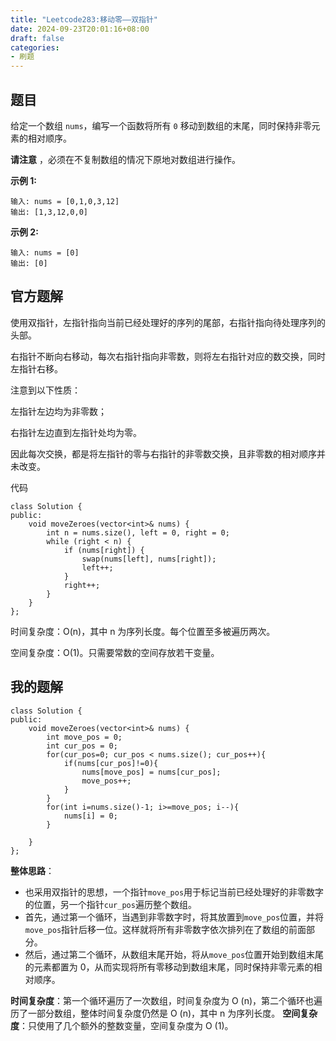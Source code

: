 ```yaml
---
title: "Leetcode283:移动零——双指针"
date: 2024-09-23T20:01:16+08:00
draft: false
categories: 
- 刷题
---
```


## 题目

给定一个数组 `nums`，编写一个函数将所有 `0` 移动到数组的末尾，同时保持非零元素的相对顺序。

**请注意** ，必须在不复制数组的情况下原地对数组进行操作。

**示例 1:**

```
输入: nums = [0,1,0,3,12]
输出: [1,3,12,0,0]
```

**示例 2:**

```
输入: nums = [0]
输出: [0]
```

## 官方题解

使用双指针，左指针指向当前已经处理好的序列的尾部，右指针指向待处理序列的头部。

右指针不断向右移动，每次右指针指向非零数，则将左右指针对应的数交换，同时左指针右移。

注意到以下性质：

左指针左边均为非零数；

右指针左边直到左指针处均为零。

因此每次交换，都是将左指针的零与右指针的非零数交换，且非零数的相对顺序并未改变。

代码

```
class Solution {
public:
    void moveZeroes(vector<int>& nums) {
        int n = nums.size(), left = 0, right = 0;
        while (right < n) {
            if (nums[right]) {
                swap(nums[left], nums[right]);
                left++;
            }
            right++;
        }
    }
};
```

时间复杂度：O(n)，其中 n 为序列长度。每个位置至多被遍历两次。

空间复杂度：O(1)。只需要常数的空间存放若干变量。

## 我的题解

```
class Solution {
public:
    void moveZeroes(vector<int>& nums) {
        int move_pos = 0;
        int cur_pos = 0;
        for(cur_pos=0; cur_pos < nums.size(); cur_pos++){
            if(nums[cur_pos]!=0){
                nums[move_pos] = nums[cur_pos];
                move_pos++;
            }
        }
        for(int i=nums.size()-1; i>=move_pos; i--){
            nums[i] = 0;
        }

    }
};
```

**整体思路**：

- 也采用双指针的思想，一个指针`move_pos`用于标记当前已经处理好的非零数字的位置，另一个指针`cur_pos`遍历整个数组。
- 首先，通过第一个循环，当遇到非零数字时，将其放置到`move_pos`位置，并将`move_pos`指针后移一位。这样就将所有非零数字依次排列在了数组的前面部分。
- 然后，通过第二个循环，从数组末尾开始，将从`move_pos`位置开始到数组末尾的元素都置为 0，从而实现将所有零移动到数组末尾，同时保持非零元素的相对顺序。

**时间复杂度**：第一个循环遍历了一次数组，时间复杂度为 O (n)，第二个循环也遍历了一部分数组，整体时间复杂度仍然是 O (n)，其中 n 为序列长度。
**空间复杂度**：只使用了几个额外的整数变量，空间复杂度为 O (1)。

